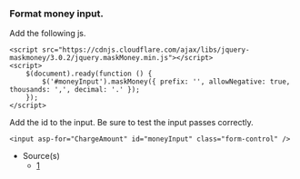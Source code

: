 ### Format money input.

Add the following js.

```
<script src="https://cdnjs.cloudflare.com/ajax/libs/jquery-maskmoney/3.0.2/jquery.maskMoney.min.js"></script>
<script>
    $(document).ready(function () {
        $('#moneyInput').maskMoney({ prefix: '', allowNegative: true, thousands: ',', decimal: '.' });
    });
</script>
```

Add the id to the input. Be sure to test the input passes correctly.

`<input asp-for="ChargeAmount" id="moneyInput" class="form-control" />`

- Source(s)
  - [1](#)
